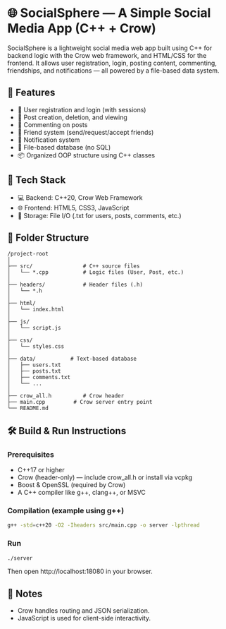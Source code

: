 # 🌐 SocialSphere — A Simple Social Media App (C++ + Crow)

SocialSphere is a lightweight social media web app built using C++ for backend logic with the Crow web framework, and HTML/CSS for the frontend. It allows user registration, login, posting content, commenting, friendships, and notifications — all powered by a file-based data system.

## 🚀 Features

- 👤 User registration and login (with sessions)
- 📝 Post creation, deletion, and viewing
- 💬 Commenting on posts
- 👥 Friend system (send/request/accept friends)
- 🔔 Notification system
- 📁 File-based database (no SQL)
- 📦 Organized OOP structure using C++ classes

## 🧱 Tech Stack

- 💻 Backend: C++20, Crow Web Framework
- 🌐 Frontend: HTML5, CSS3, JavaScript
- 📂 Storage: File I/O (.txt for users, posts, comments, etc.)

## 📁 Folder Structure

```
/project-root
│
├── src/                # C++ source files
│   └── *.cpp           # Logic files (User, Post, etc.)
│
├── headers/            # Header files (.h)
│   └── *.h
│
├── html/
│   └── index.html
│
├── js/
│   └── script.js
│
├── css/
│   └── styles.css
│
├── data/           # Text-based database
│   ├── users.txt
│   ├── posts.txt
│   ├── comments.txt
│   └── ...
│
├── crow_all.h          # Crow header
├── main.cpp		 # Crow server entry point
└── README.md
```

## 🛠️ Build & Run Instructions

### Prerequisites

- C++17 or higher
- Crow (header-only) — include crow_all.h or install via vcpkg
- Boost & OpenSSL (required by Crow)
- A C++ compiler like g++, clang++, or MSVC

### Compilation (example using g++)

```bash
g++ -std=c++20 -O2 -Iheaders src/main.cpp -o server -lpthread
```

### Run

```bash
./server
```

Then open http://localhost:18080 in your browser.

## 📌 Notes

- Crow handles routing and JSON serialization.
- JavaScript is used for client-side interactivity.